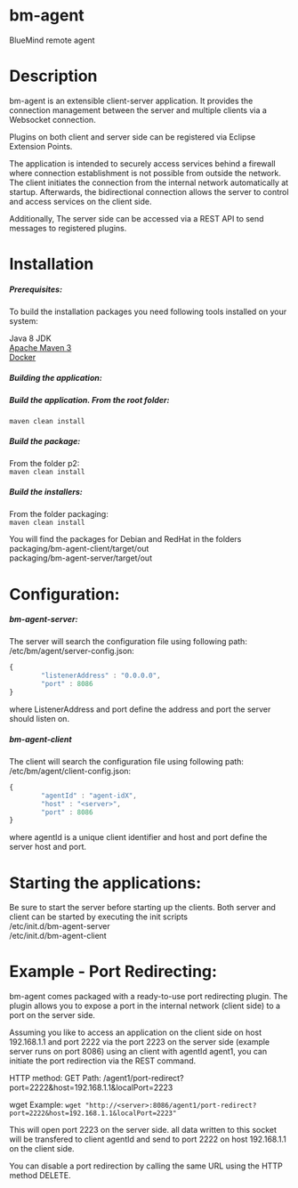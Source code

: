 # bm-agent
BlueMind remote agent

# Description
bm-agent is an extensible client-server application.
It provides the connection management between the server and multiple clients via a Websocket connection.

Plugins on both client and server side can be registered via Eclipse Extension Points.

The application is intended to securely access services behind a firewall where connection establishment is not possible from outside the network.
The client initiates the connection from the internal network automatically at startup. 
Afterwards, the bidirectional connection allows the server to control and access services on the client side.

Additionally, The server side can be accessed via a REST API to send messages to registered plugins.

# Installation

##### Prerequisites:

To build the installation packages you need following tools installed on your system:

Java 8 JDK  
[Apache Maven 3](https://maven.apache.org/)  
[Docker](https://www.docker.com/)

##### Building the application:

##### Build the application.  From the root folder:  
```maven clean install```

##### Build the package:
From the folder p2:  
```maven clean install```

##### Build the installers:
From the folder packaging:  
```maven clean install```

You will find the packages for Debian and RedHat in the folders  
packaging/bm-agent-client/target/out  
packaging/bm-agent-server/target/out

# Configuration:

##### bm-agent-server:
The server will search the configuration file using following path:
/etc/bm/agent/server-config.json:
```javascript
{
		"listenerAddress" : "0.0.0.0",
		"port" : 8086
}
```
where ListenerAddress and port define the address and port the server should listen on.
##### bm-agent-client
The client will search the configuration file using following path:
/etc/bm/agent/client-config.json:
```javascript
{
		"agentId" : "agent-idX",
		"host" : "<server>",
		"port" : 8086
}
```
where agentId is a unique client identifier and host and port define the server host and port.

# Starting the applications:

Be sure to start the server before starting up the clients.
Both server and client can be started by executing the init scripts  
/etc/init.d/bm-agent-server  
/etc/init.d/bm-agent-client

# Example - Port Redirecting:

bm-agent comes packaged with a ready-to-use port redirecting plugin. The plugin allows you to expose a port in the internal network (client side)
to a port on the server side.

Assuming you like to access an application on the client side on host 192.168.1.1 and port 2222 via the port 2223 on the server side (example server runs on port 8086) using an client with agentId agent1, you can initiate the port redirection via the REST command.

HTTP method: GET
Path: /agent1/port-redirect?port=2222&host=192.168.1.1&localPort=2223 

wget Example:
```wget "http://<server>:8086/agent1/port-redirect?port=2222&host=192.168.1.1&localPort=2223"```

This will open port 2223 on the server side. all data written to this socket will be transfered to client agentId and send to port 2222 on host 192.168.1.1 on the client side.

You can disable a port redirection by calling the same URL using the HTTP method DELETE.

